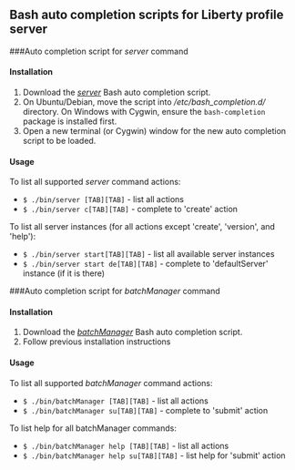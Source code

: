 ## Bash auto completion scripts for Liberty profile server

###Auto completion script for *server* command

#### Installation

1. Download the *[server](https://raw.github.com/WASdev/util.bash.completion/master/server)* Bash auto completion script.
2. On Ubuntu/Debian, move the script into */etc/bash_completion.d/* directory. On Windows with Cygwin, ensure the `bash-completion` package is installed first.
3. Open a new terminal (or Cygwin) window for the new auto completion script to be loaded.

#### Usage

To list all supported *server* command actions:
* `$ ./bin/server [TAB][TAB]` - list all actions
* `$ ./bin/server c[TAB][TAB]` - complete to 'create' action
 
 
To list all server instances (for all actions except 'create', 'version', and 'help'):
* `$ ./bin/server start[TAB][TAB]` - list all available server instances
* `$ ./bin/server start de[TAB][TAB]` - complete to 'defaultServer' instance (if it is there)

###Auto completion script for *batchManager* command

#### Installation

1. Download the *[batchManager](https://raw.github.com/WASdev/util.bash.completion/master/batchManager)* Bash auto completion script.
2. Follow previous installation instructions

#### Usage

To list all supported *batchManager* command actions:
* `$ ./bin/batchManager [TAB][TAB]` - list all actions
* `$ ./bin/batchManager su[TAB][TAB]` - complete to 'submit' action
 
 
To list help for all batchManager commands:
* `$ ./bin/batchManager help [TAB][TAB]` - list all actions
* `$ ./bin/batchManager help su[TAB][TAB]` - list help for 'submit' action

